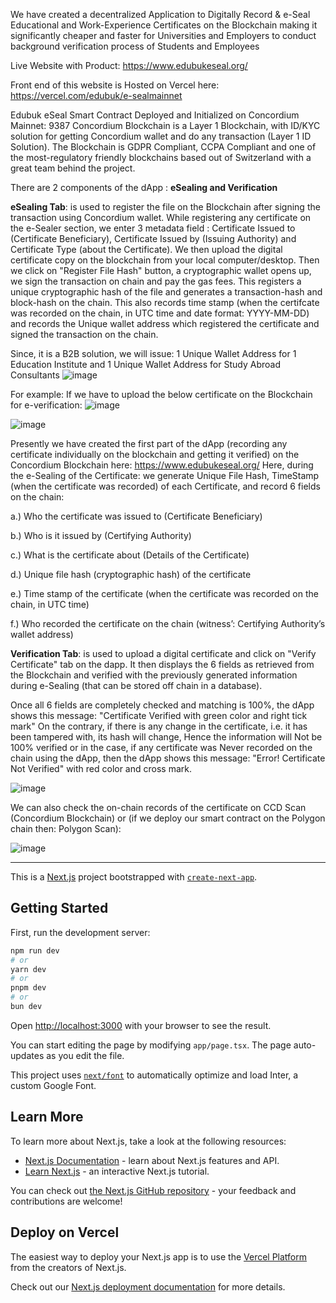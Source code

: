 We have created a decentralized Application to Digitally Record & e-Seal Educational and Work-Experience Certificates on the Blockchain 
making it significantly cheaper and faster for Universities and Employers to conduct background verification process of Students and Employees

Live Website with Product: https://www.edubukeseal.org/

Front end of this website is Hosted on Vercel here: https://vercel.com/edubuk/e-sealmainnet

Edubuk eSeal Smart Contract Deployed and Initialized on Concordium Mainnet: 9387 
Concordium Blockchain is a Layer 1 Blockchain, with ID/KYC solution for getting Concordium wallet and do any transaction (Layer 1 ID Solution). 
The Blockchain is GDPR Compliant, CCPA Compliant and one of the most-regulatory friendly blockchains based out of Switzerland with a great team behind the project.

There are 2 components of the dApp : **eSealing and Verification** 

**eSealing Tab**: is used to register the file on the Blockchain after signing the transaction using Concordium wallet. 
While registering any certificate on the e-Sealer section, we enter 3 metadata field : Certificate Issued to (Certificate Beneficiary), Certificate Issued by (Issuing Authority) and Certificate Type (about the Certificate).
We then upload the digital certificate copy on the blockchain from your local computer/desktop.
Then we click on "Register File Hash" button, a cryptographic wallet opens up, we sign the transaction on chain and pay the gas fees. 
This registers a unique cryptographic hash of the file and generates a transaction-hash and block-hash on the chain.
This also records time stamp (when the certifcate was recorded on the chain, in UTC time and date format: YYYY-MM-DD) and records the Unique wallet address which registered the certificate and signed the transaction on the chain.

Since, it is a B2B solution, we will issue: 1 Unique Wallet Address for 1 Education Institute and 1 Unique Wallet Address for Study Abroad Consultants
![image](https://github.com/edubuk/rust-smart-contract/assets/41775852/52cf18ad-b47c-4228-a9aa-19fc37f3ef0c)

For example: If we have to upload the below certificate on the Blockchain for e-verification:
![image](https://github.com/edubuk/rust-smart-contract/assets/41775852/cb2503ab-e7fd-4be4-bbc2-4324ed2f3841)

![image](https://github.com/edubuk/rust-smart-contract/assets/41775852/220615a2-bcd8-4765-a32e-8a1d92b872a8)

Presently we have created the first part of the dApp (recording any certificate individually on the blockchain and getting it verified) on the Concordium Blockchain here: https://www.edubukeseal.org/
Here, during the e-Sealing of the Certificate: we generate Unique File Hash, TimeStamp (when the certificate was recorded) of each Certificate, and record 6 fields on the chain: 

a.) Who the certificate was issued to (Certificate Beneficiary) 

b.) Who is it issued by (Certifying Authority) 

c.) What is the certificate about (Details of the Certificate)

d.) Unique file hash (cryptographic hash) of the certificate 

e.) Time stamp of the certificate (when the certificate was recorded on the chain, in UTC time) 

f.) Who recorded the certificate on the chain (witness’: Certifying Authority’s wallet address)

**Verification Tab**: is used to upload a digital certificate and click on "Verify Certificate" tab on the dapp.
It then displays the 6 fields as retrieved from the Blockchain and verified with the previously generated information during e-Sealing (that can be stored off chain in a database).

Once all 6 fields are completely checked and matching is 100%, the dApp shows this message: "Certificate Verified with green color and right tick mark"
On the contrary, if there is any change in the certificate, i.e. it has been tampered with, its hash will change, 
Hence the information will Not be 100% verified or in the case, if any certificate was Never recorded on the chain using the dApp, 
then the dApp shows this message: "Error! Certificate Not Verified" with red color and cross mark.

![image](https://github.com/edubuk/rust-smart-contract/assets/41775852/6c057774-b539-4ff8-95e4-8f276f10e344)

We can also check the on-chain records of the certificate on CCD Scan (Concordium Blockchain) or (if we deploy our smart contract on the Polygon chain then: Polygon Scan): 

![image](https://github.com/edubuk/rust-smart-contract/assets/41775852/aeb79246-2986-4873-8375-c675fa340329)


---------------------------------------------------------------------------------------------------------------------------------------------------------------------------

This is a [Next.js](https://nextjs.org/) project bootstrapped with [`create-next-app`](https://github.com/vercel/next.js/tree/canary/packages/create-next-app).

## Getting Started

First, run the development server:

```bash
npm run dev
# or
yarn dev
# or
pnpm dev
# or
bun dev
```

Open [http://localhost:3000](http://localhost:3000) with your browser to see the result.

You can start editing the page by modifying `app/page.tsx`. The page auto-updates as you edit the file.

This project uses [`next/font`](https://nextjs.org/docs/basic-features/font-optimization) to automatically optimize and load Inter, a custom Google Font.

## Learn More

To learn more about Next.js, take a look at the following resources:

- [Next.js Documentation](https://nextjs.org/docs) - learn about Next.js features and API.
- [Learn Next.js](https://nextjs.org/learn) - an interactive Next.js tutorial.

You can check out [the Next.js GitHub repository](https://github.com/vercel/next.js/) - your feedback and contributions are welcome!

## Deploy on Vercel

The easiest way to deploy your Next.js app is to use the [Vercel Platform](https://vercel.com/new?utm_medium=default-template&filter=next.js&utm_source=create-next-app&utm_campaign=create-next-app-readme) from the creators of Next.js.

Check out our [Next.js deployment documentation](https://nextjs.org/docs/deployment) for more details.
